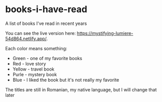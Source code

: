 # books-i-have-read
A list of books I've read in recent years 

You can see the live version here: https://mystifying-lumiere-54d864.netlify.app/.

Each color means something:
<ul>
  <li>Green - one of my favorite books</li>
  <li>Red - love story</li>
  <li>Yellow - travel book</li>
  <li>Purle - mystery book</li>
  <li>Blue - I liked the book but it's not really my favorite</li>
</ul>

The titles are still in Romanian, my native language, but I will change that later
